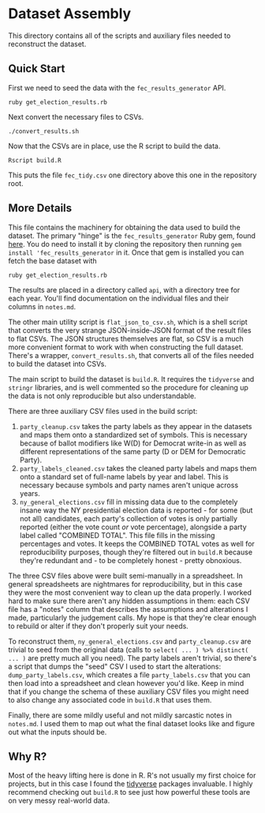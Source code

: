# Dataset Assembly

This directory contains all of the scripts and auxiliary files needed to reconstruct the dataset.

## Quick Start

First we need to seed the data with the `fec_results_generator` API.

```
ruby get_election_results.rb
```

Next convert the necessary files to CSVs.

```
./convert_results.sh
```

Now that the CSVs are in place, use the R script to build the data.

```
Rscript build.R
```

This puts the file `fec_tidy.csv` one directory above this one in the repository root.

## More Details 

This file contains the machinery for obtaining the data used to build the dataset.
The primary "hinge" is the `fec_results_generator` Ruby gem, found [here](https://github.com/openelections/fec_results_generator).
You do need to install it by cloning the repository then running `gem install 'fec_results_generator` in it.
Once that gem is installed you can fetch the base dataset with

```
ruby get_election_results.rb
```
The results are placed in a directory called `api`, with a directory tree for each year.
You'll find documentation on the individual files and their columns in `notes.md`.

The other main utility script is `flat_json_to_csv.sh`, which is a shell script that converts the very strange JSON-inside-JSON format of the result files to flat CSVs. 
The JSON structures themselves are flat, so CSV is a much more convenient format to work with when constructing the full dataset.
There's a wrapper, `convert_results.sh`, that converts all of the files needed to build the dataset into CSVs.

The main script to build the dataset is `build.R`.
It requires the `tidyverse` and `stringr` libraries, and is well commented so the procedure for cleaning up the data is not only reproducible but also understandable.

There are three auxiliary CSV files used in the build script:

1. `party_cleanup.csv` takes the party labels as they appear in the datasets and maps them onto a standardized set of symbols. This is necessary because of ballot modifiers like W(D) for Democrat write-in as well as different representations of the same party (D or DEM for Democratic Party).
2. `party_labels_cleaned.csv` takes the cleaned party labels and maps them onto a standard set of full-name labels by year and label. This is necessary because symbols and party names aren't unique across years.
3. `ny_general_elections.csv` fill in missing data due to the completely insane way the NY presidential election data is reported - for some (but not all) candidates, each party's collection of votes is only partially reported (either the vote count _or_ vote percentage), alongside a party label called "COMBINED TOTAL". This file fills in the missing percentages and votes. It keeps the COMBINED TOTAL votes as well for reproducibility purposes, though they're filtered out in `build.R` because they're redundant and - to be completely honest - pretty obnoxious.

The three CSV files above were built semi-manually in a spreadsheet.
In general spreadsheets are nightmares for reproducibility, but in this case they were the most convenient way to clean up the data properly.
I worked hard to make sure there aren't any hidden assumptions in them: each CSV file has a "notes" column that describes the assumptions and alterations I made, particularly the judgement calls.
My hope is that they're clear enough to rebuild or alter if they don't properly suit your needs.

To reconstruct them, `ny_general_elections.csv` and `party_cleanup.csv` are trivial to seed from the original data (calls to `select( ... ) %>% distinct( ... )` are pretty much all you need).
The party labels aren't trivial, so there's a script that dumps the "seed" CSV I used to start the alterations: `dump_party_labels.csv`, which creates a file `party_labels.csv` that you can then load into a spreadsheet and clean however you'd like.
Keep in mind that if you change the schema of these auxiliary CSV files you might need to also change any associated code in `build.R` that uses them.

Finally, there are some mildly useful and not mildly sarcastic notes in `notes.md`.
I used them to map out what the final dataset looks like and figure out what the inputs should be. 

## Why R?

Most of the heavy lifting here is done in R.
R's not usually my first choice for projects, but in this case I found the [tidyverse](http://tidyverse.org/) packages invaluable.
I highly recommend checking out `build.R` to see just how powerful these tools are on very messy real-world data.